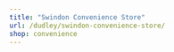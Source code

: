 ```yaml
---
title: "Swindon Convenience Store"
url: /dudley/swindon-convenience-store/
shop: convenience
---
```

